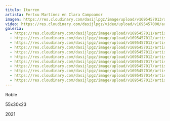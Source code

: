 ```yaml
---
titulo: Iturren
artista: Fertxu Martínez en Clara Campoamor
imagen: https://res.cloudinary.com/dasijlpgz/image/upload/v1695457013/artistas/Fertxu%20Mart%C3%ADnez%20-%20Clara%20Campoamor/Iturren/P1060970.jpg
video: https://res.cloudinary.com/dasijlpgz/video/upload/v1695457000/artistas/Fertxu%20Mart%C3%ADnez%20-%20Clara%20Campoamor/Iturren/Sin_t%C3%ADtulo_1.mp4
galeria:
  - https://res.cloudinary.com/dasijlpgz/image/upload/v1695457011/artistas/Fertxu%20Mart%C3%ADnez%20-%20Clara%20Campoamor/Iturren/P1060967.jpg
  - https://res.cloudinary.com/dasijlpgz/image/upload/v1695457012/artistas/Fertxu%20Mart%C3%ADnez%20-%20Clara%20Campoamor/Iturren/P1060968.jpg
  - https://res.cloudinary.com/dasijlpgz/image/upload/v1695457013/artistas/Fertxu%20Mart%C3%ADnez%20-%20Clara%20Campoamor/Iturren/P1060970.jpg
  - https://res.cloudinary.com/dasijlpgz/image/upload/v1695457013/artistas/Fertxu%20Mart%C3%ADnez%20-%20Clara%20Campoamor/Iturren/P1060975.jpg
  - https://res.cloudinary.com/dasijlpgz/image/upload/v1695457012/artistas/Fertxu%20Mart%C3%ADnez%20-%20Clara%20Campoamor/Iturren/P1060976.jpg
  - https://res.cloudinary.com/dasijlpgz/image/upload/v1695457012/artistas/Fertxu%20Mart%C3%ADnez%20-%20Clara%20Campoamor/Iturren/P1060973.jpg
  - https://res.cloudinary.com/dasijlpgz/image/upload/v1695457017/artistas/Fertxu%20Mart%C3%ADnez%20-%20Clara%20Campoamor/Iturren/P1060985.jpg
  - https://res.cloudinary.com/dasijlpgz/image/upload/v1695457017/artistas/Fertxu%20Mart%C3%ADnez%20-%20Clara%20Campoamor/Iturren/P1060983.jpg
  - https://res.cloudinary.com/dasijlpgz/image/upload/v1695457016/artistas/Fertxu%20Mart%C3%ADnez%20-%20Clara%20Campoamor/Iturren/P1060982.jpg
  - https://res.cloudinary.com/dasijlpgz/image/upload/v1695457014/artistas/Fertxu%20Mart%C3%ADnez%20-%20Clara%20Campoamor/Iturren/P1060978.jpg
  - https://res.cloudinary.com/dasijlpgz/image/upload/v1695457013/artistas/Fertxu%20Mart%C3%ADnez%20-%20Clara%20Campoamor/Iturren/P1060981.jpg
---
```

R﻿oble

5﻿5x30x23

2﻿021
